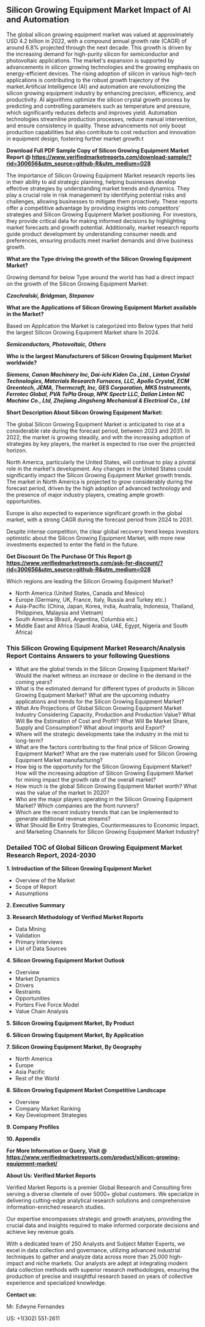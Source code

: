<h2>Silicon Growing Equipment Market Impact of AI and Automation</h2>The global silicon growing equipment market was valued at approximately USD 4.2 billion in 2022, with a compound annual growth rate (CAGR) of around 6.8% projected through the next decade. This growth is driven by the increasing demand for high-purity silicon for semiconductor and photovoltaic applications. The market's expansion is supported by advancements in silicon growing technologies and the growing emphasis on energy-efficient devices. The rising adoption of silicon in various high-tech applications is contributing to the robust growth trajectory of the market.Artificial Intelligence (AI) and automation are revolutionizing the silicon growing equipment industry by enhancing precision, efficiency, and productivity. AI algorithms optimize the silicon crystal growth process by predicting and controlling parameters such as temperature and pressure, which significantly reduces defects and improves yield. Automation technologies streamline production processes, reduce manual intervention, and ensure consistency in quality. These advancements not only boost production capabilities but also contribute to cost reduction and innovation in equipment design, fostering further market growth.t</p><p id="" class=""><strong>Download Full PDF Sample Copy of Silicon Growing Equipment Market Report @ <a href="https://www.verifiedmarketreports.com/download-sample/?rid=300656&utm_source=github-R&utm_medium=028" target="_blank">https://www.verifiedmarketreports.com/download-sample/?rid=300656&utm_source=github-R&utm_medium=028</a></strong></p><p>The importance of&nbsp;Silicon Growing Equipment Market research reports lies in their ability to aid strategic planning, helping businesses develop effective strategies by understanding market trends and dynamics. They play a crucial role in risk management by identifying potential risks and challenges, allowing businesses to mitigate them proactively. These reports offer a competitive advantage by providing insights into competitors' strategies and Silicon Growing Equipment Market positioning. For investors, they provide critical data for making informed decisions by highlighting market forecasts and growth potential. Additionally, market research reports guide product development by understanding consumer needs and preferences, ensuring products meet market demands and drive business growth.</p><p><strong>What are the&nbsp;Type driving the growth of the Silicon Growing Equipment Market?</strong></p><p id="" class="">Growing demand for below Type around the world has had a direct impact on the growth of the Silicon Growing Equipment Market:</p><em><strong>Czochralski, Bridgman, Stepanov</strong></em></p><strong>What are the&nbsp;Applications&nbsp;of Silicon Growing Equipment Market available in the Market?</strong></p><p id="" class="">Based on Application the Market is categorized into Below types that held the largest Silicon Growing Equipment Market share In 2024.</p><em><strong>Semiconductors, Photovoltaic, Others</strong></em></p><strong>Who is the largest Manufacturers of Silicon Growing Equipment Market worldwide?</strong></p><p><em><strong>Siemens, Canon Machinery Inc, Dai-ichi Kiden Co.,Ltd., Linton Crystal Technologies, Materials Research Furnaces, LLC, Apollo Crystal, ECM Greentech, JEMA, Thermcraft, Inc, GES Corporation, MKS Instruments, Ferrotec Global, PVA TePla Group, NPK Spectr LLC, Dalian Linton NC Machine Co., Ltd, Zhejiang Jingsheng Mechanical & Electrical Co., Ltd</strong></em></p><p id="" class=""><strong>Short Description About Silicon Growing Equipment Market:</strong></p><p>The global Silicon Growing Equipment Market is anticipated to rise at a considerable rate during the forecast period, between 2023 and 2031. In 2022, the market is growing steadily, and with the increasing adoption of strategies by key players, the market is expected to rise over the projected horizon.</p><p>North America, particularly the United States, will continue to play a pivotal role in the market's development. Any changes in the United States could significantly impact the Silicon Growing Equipment Market growth trends. The market in North America is projected to grow considerably during the forecast period, driven by the high adoption of advanced technology and the presence of major industry players, creating ample growth opportunities.</p><p>Europe is also expected to experience significant growth in the global market, with a strong CAGR during the forecast period from 2024 to 2031.</p><p>Despite intense competition, the clear global recovery trend keeps investors optimistic about the Silicon Growing Equipment Market, with more new investments expected to enter the field in the future.</p><p id="" class=""><strong>Get Discount On The Purchase Of This Report @ <a href="https://www.verifiedmarketreports.com/ask-for-discount/?rid=300656&utm_source=github-R&utm_medium=028" target="_blank">https://www.verifiedmarketreports.com/ask-for-discount/?rid=300656&utm_source=github-R&utm_medium=028</a></strong></p>Which regions are leading the Silicon Growing Equipment Market?</p><ul><li>North America (United States, Canada and Mexico)</li><li>Europe (Germany, UK, France, Italy, Russia and Turkey etc.)</li><li>Asia-Pacific (China, Japan, Korea, India, Australia, Indonesia, Thailand, Philippines, Malaysia and Vietnam)</li><li>South America (Brazil, Argentina, Columbia etc.)</li><li>Middle East and Africa (Saudi Arabia, UAE, Egypt, Nigeria and South Africa)</li></ul><h3 id="" class="">This Silicon Growing Equipment Market Research/Analysis Report Contains Answers to your following Questions</h3><ul><li>What are the global trends in the Silicon Growing Equipment Market? Would the market witness an increase or decline in the demand in the coming years?</li><li>What is the estimated demand for different types of products in Silicon Growing Equipment Market? What are the upcoming industry applications and trends for the Silicon Growing Equipment Market?</li><li>What Are Projections of Global Silicon Growing Equipment Market Industry Considering Capacity, Production and Production Value? What Will Be the Estimation of Cost and Profit? What Will Be Market Share, Supply and Consumption? What about imports and Export?</li><li>Where will the strategic developments take the industry in the mid to long-term?</li><li>What are the factors contributing to the final price of Silicon Growing Equipment Market? What are the raw materials used for Silicon Growing Equipment Market manufacturing?</li><li>How big is the opportunity for the Silicon Growing Equipment Market? How will the increasing adoption of Silicon Growing Equipment Market for mining impact the growth rate of the overall market?</li><li>How much is the global Silicon Growing Equipment Market worth? What was the value of the market In 2020?</li><li>Who are the major players operating in the Silicon Growing Equipment Market? Which companies are the front runners?</li><li>Which are the recent industry trends that can be implemented to generate additional revenue streams?</li><li>What Should Be Entry Strategies, Countermeasures to Economic Impact, and Marketing Channels for Silicon Growing Equipment Market Industry?</li></ul><h3 id="" class="">Detailed TOC of Global Silicon Growing Equipment Market Research Report, 2024-2030</h3><p id="" class=""><strong>1. Introduction of the Silicon Growing Equipment Market</strong></p><ul><li>Overview of the Market</li><li>Scope of Report</li><li>Assumptions</li></ul><p id="" class=""><strong>2. Executive Summary</strong></p><p id="" class=""><strong>3. Research Methodology of Verified Market Reports</strong></p><ul><li>Data Mining</li><li>Validation</li><li>Primary Interviews</li><li>List of Data Sources</li></ul><p id="" class=""><strong>4. Silicon Growing Equipment Market Outlook</strong></p><ul><li>Overview</li><li>Market Dynamics</li><li>Drivers</li><li>Restraints</li><li>Opportunities</li><li>Porters Five Force Model</li><li>Value Chain Analysis</li></ul><p id="" class=""><strong>5. Silicon Growing Equipment Market, By Product</strong></p><p id="" class=""><strong>6. Silicon Growing Equipment Market, By Application</strong></p><p id="" class=""><strong>7. Silicon Growing Equipment Market, By Geography</strong></p><ul><li>North America</li><li>Europe</li><li>Asia Pacific</li><li>Rest of the World</li></ul><p id="" class=""><strong>8. Silicon Growing Equipment Market Competitive Landscape</strong></p><ul><li>Overview</li><li>Company Market Ranking</li><li>Key Development Strategies</li></ul><p id="" class=""><strong>9. Company Profiles</strong></p><p id="" class=""><strong>10. Appendix</strong></p><p id="" class=""><strong>For More Information or Query, Visit @ <a href="https://www.verifiedmarketreports.com/product/silicon-growing-equipment-market/" target="_blank">https://www.verifiedmarketreports.com/product/silicon-growing-equipment-market/</a></strong></p><p id="" class=""><strong>About Us: Verified Market Reports</strong></p><p id="" class="">Verified Market Reports is a premier Global Research and Consulting firm serving a diverse clientele of over 5000+ global customers. We specialize in delivering cutting-edge analytical research solutions and comprehensive information-enriched research studies.</p><p id="" class="">Our expertise encompasses strategic and growth analyses, providing the crucial data and insights required to make informed corporate decisions and achieve key revenue goals.</p><p id="" class="">With a dedicated team of 250 Analysts and Subject Matter Experts, we excel in data collection and governance, utilizing advanced industrial techniques to gather and analyze data across more than 25,000 high-impact and niche markets. Our analysts are adept at integrating modern data collection methods with superior research methodologies, ensuring the production of precise and insightful research based on years of collective experience and specialized knowledge.</p><p id="" class=""><strong>Contact us:</strong></p><p id="" class="">Mr. Edwyne Fernandes</p><p id="" class="">US: +1(302) 551-2611</p>